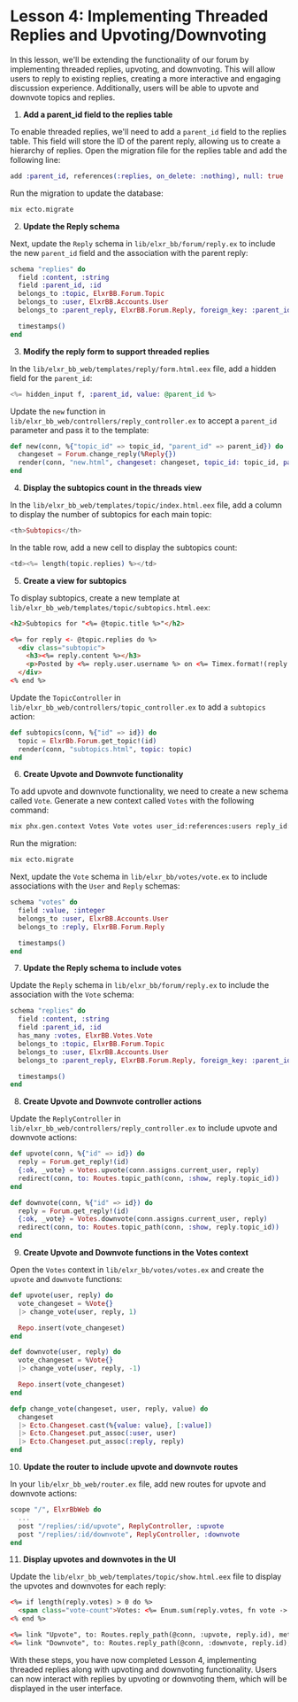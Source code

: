 # Lesson 4: Implementing Threaded Replies and Upvoting/Downvoting

In this lesson, we'll be extending the functionality of our forum by implementing threaded replies, upvoting, and downvoting. This will allow users to reply to existing replies, creating a more interactive and engaging discussion experience. Additionally, users will be able to upvote and downvote topics and replies.

1. **Add a parent_id field to the replies table**

To enable threaded replies, we'll need to add a `parent_id` field to the replies table. This field will store the ID of the parent reply, allowing us to create a hierarchy of replies. Open the migration file for the replies table and add the following line:

```elixir
add :parent_id, references(:replies, on_delete: :nothing), null: true
```

Run the migration to update the database:

```sh
mix ecto.migrate
```

2. **Update the Reply schema**

Next, update the `Reply` schema in `lib/elxr_bb/forum/reply.ex` to include the new `parent_id` field and the association with the parent reply:

```elixir
schema "replies" do
  field :content, :string
  field :parent_id, :id
  belongs_to :topic, ElxrBB.Forum.Topic
  belongs_to :user, ElxrBB.Accounts.User
  belongs_to :parent_reply, ElxrBB.Forum.Reply, foreign_key: :parent_id

  timestamps()
end
```

3. **Modify the reply form to support threaded replies**

In the `lib/elxr_bb_web/templates/reply/form.html.eex` file, add a hidden field for the `parent_id`:

```elixir
<%= hidden_input f, :parent_id, value: @parent_id %>
```

Update the `new` function in `lib/elxr_bb_web/controllers/reply_controller.ex` to accept a `parent_id` parameter and pass it to the template:

```elixir
def new(conn, %{"topic_id" => topic_id, "parent_id" => parent_id}) do
  changeset = Forum.change_reply(%Reply{})
  render(conn, "new.html", changeset: changeset, topic_id: topic_id, parent_id: parent_id)
end
```

4. **Display the subtopics count in the threads view**

In the `lib/elxr_bb_web/templates/topic/index.html.eex` file, add a column to display the number of subtopics for each main topic:

```elixir
<th>Subtopics</th>
```

In the table row, add a new cell to display the subtopics count:

```elixir
<td><%= length(topic.replies) %></td>
```

5. **Create a view for subtopics**

To display subtopics, create a new template at `lib/elxr_bb_web/templates/topic/subtopics.html.eex`:

```html
<h2>Subtopics for "<%= @topic.title %>"</h2>

<%= for reply <- @topic.replies do %>
  <div class="subtopic">
    <h3><%= reply.content %></h3>
    <p>Posted by <%= reply.user.username %> on <%= Timex.format!(reply.inserted_at, "%B %-e, %Y") %></p>
  </div>
<% end %>
```

Update the `TopicController` in `lib/elxr_bb_web/controllers/topic_controller.ex` to add a `subtopics` action:

```elixir
def subtopics(conn, %{"id" => id}) do
  topic = ElxrBb.Forum.get_topic!(id)
  render(conn, "subtopics.html", topic: topic)
end
```

6. **Create Upvote and Downvote functionality**

To add upvote and downvote functionality, we need to create a new schema called `Vote`. Generate a new context called `Votes` with the following command:

```sh
mix phx.gen.context Votes Vote votes user_id:references:users reply_id:references:replies value:integer
```

Run the migration:

```sh
mix ecto.migrate
```

Next, update the `Vote` schema in `lib/elxr_bb/votes/vote.ex` to include associations with the `User` and `Reply` schemas:

```elixir
schema "votes" do
  field :value, :integer
  belongs_to :user, ElxrBB.Accounts.User
  belongs_to :reply, ElxrBB.Forum.Reply

  timestamps()
end
```

7. **Update the Reply schema to include votes**

Update the `Reply` schema in `lib/elxr_bb/forum/reply.ex` to include the association with the `Vote` schema:

```elixir
schema "replies" do
  field :content, :string
  field :parent_id, :id
  has_many :votes, ElxrBB.Votes.Vote
  belongs_to :topic, ElxrBB.Forum.Topic
  belongs_to :user, ElxrBB.Accounts.User
  belongs_to :parent_reply, ElxrBB.Forum.Reply, foreign_key: :parent_id

  timestamps()
end
```

8. **Create Upvote and Downvote controller actions**

Update the `ReplyController` in `lib/elxr_bb_web/controllers/reply_controller.ex` to include upvote and downvote actions:

```elixir
def upvote(conn, %{"id" => id}) do
  reply = Forum.get_reply!(id)
  {:ok, _vote} = Votes.upvote(conn.assigns.current_user, reply)
  redirect(conn, to: Routes.topic_path(conn, :show, reply.topic_id))
end

def downvote(conn, %{"id" => id}) do
  reply = Forum.get_reply!(id)
  {:ok, _vote} = Votes.downvote(conn.assigns.current_user, reply)
  redirect(conn, to: Routes.topic_path(conn, :show, reply.topic_id))
end
```

9. **Create Upvote and Downvote functions in the Votes context**

Open the `Votes` context in `lib/elxr_bb/votes/votes.ex` and create the `upvote` and `downvote` functions:

```elixir
def upvote(user, reply) do
  vote_changeset = %Vote{}
  |> change_vote(user, reply, 1)

  Repo.insert(vote_changeset)
end

def downvote(user, reply) do
  vote_changeset = %Vote{}
  |> change_vote(user, reply, -1)

  Repo.insert(vote_changeset)
end

defp change_vote(changeset, user, reply, value) do
  changeset
  |> Ecto.Changeset.cast(%{value: value}, [:value])
  |> Ecto.Changeset.put_assoc(:user, user)
  |> Ecto.Changeset.put_assoc(:reply, reply)
end
```

10. **Update the router to include upvote and downvote routes**

In your `lib/elxr_bb_web/router.ex` file, add new routes for upvote and downvote actions:

```elixir
scope "/", ElxrBbWeb do
  ...
  post "/replies/:id/upvote", ReplyController, :upvote
  post "/replies/:id/downvote", ReplyController, :downvote
end
```

11. **Display upvotes and downvotes in the UI**

Update the `lib/elxr_bb_web/templates/topic/show.html.eex` file to display the upvotes and downvotes for each reply:

```html
<%= if length(reply.votes) > 0 do %>
  <span class="vote-count">Votes: <%= Enum.sum(reply.votes, fn vote -> vote.value end) %></span>
<% end %>

<%= link "Upvote", to: Routes.reply_path(@conn, :upvote, reply.id), method: :post %>
<%= link "Downvote", to: Routes.reply_path(@conn, :downvote, reply.id), method: :post %>
```

With these steps, you have now completed Lesson 4, implementing threaded replies along with upvoting and downvoting functionality. Users can now interact with replies by upvoting or downvoting them, which will be displayed in the user interface.
